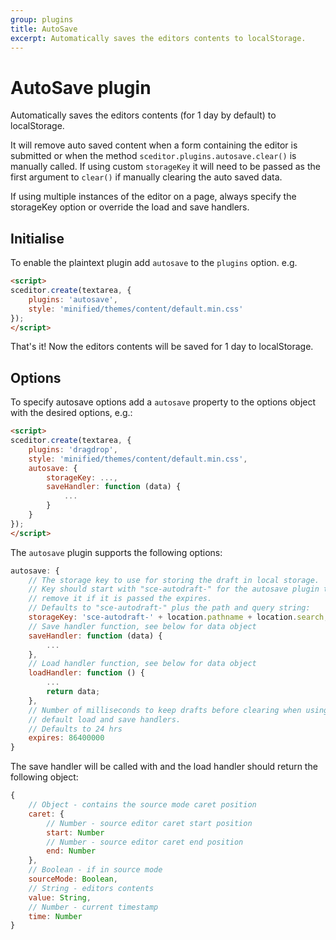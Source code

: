 ```yaml
---
group: plugins
title: AutoSave
excerpt: Automatically saves the editors contents to localStorage.
---
```


# AutoSave plugin <a id="autosave"></a>

Automatically saves the editors contents (for 1 day by default) to localStorage.

It will remove auto saved content when a form containing the editor is submitted
or when the method `sceditor.plugins.autosave.clear()` is manually called.
If using custom `storageKey` it will need to be passed as the first argument to
`clear()` if manually clearing the auto saved data.

<div class="notice warning">
	If using multiple instances of the editor on a page, always specify the
    storageKey option or override the load and save handlers.
</div>

## Initialise <a id="initialise"></a>

To enable the plaintext plugin add `autosave` to the `plugins` option. e.g.

```html
<script>
sceditor.create(textarea, {
	plugins: 'autosave',
    style: 'minified/themes/content/default.min.css'
});
</script>
```

That's it! Now the editors contents will be saved for 1 day to localStorage.


## Options

To specify autosave options add a `autosave` property to the options object
with the desired options, e.g.:

```html
<script>
sceditor.create(textarea, {
	plugins: 'dragdrop',
    style: 'minified/themes/content/default.min.css',
    autosave: {
        storageKey: ...,
        saveHandler: function (data) {
            ...
        }
    }
});
</script>
```

The `autosave` plugin supports the following options:

```js
autosave: {
    // The storage key to use for storing the draft in local storage.
    // Key should start with "sce-autodraft-" for the autosave plugin to
    // remove it if it is passed the expires.
    // Defaults to "sce-autodraft-" plus the path and query string:
    storageKey: 'sce-autodraft-' + location.pathname + location.search;,
    // Save handler function, see below for data object
    saveHandler: function (data) {
        ...
    },
    // Load handler function, see below for data object
    loadHandler: function () {
        ...
        return data;
    },
    // Number of milliseconds to keep drafts before clearing when using the
    // default load and save handlers.
    // Defaults to 24 hrs
    expires: 86400000
}
```

The save handler will be called with and the load handler should return the
following object:

```js
{
    // Object - contains the source mode caret position
    caret: {
        // Number - source editor caret start position
        start: Number
        // Number - source editor caret end position
        end: Number
    },
    // Boolean - if in source mode
    sourceMode: Boolean,
    // String - editors contents
    value: String,
    // Number - current timestamp
    time: Number
}
```
